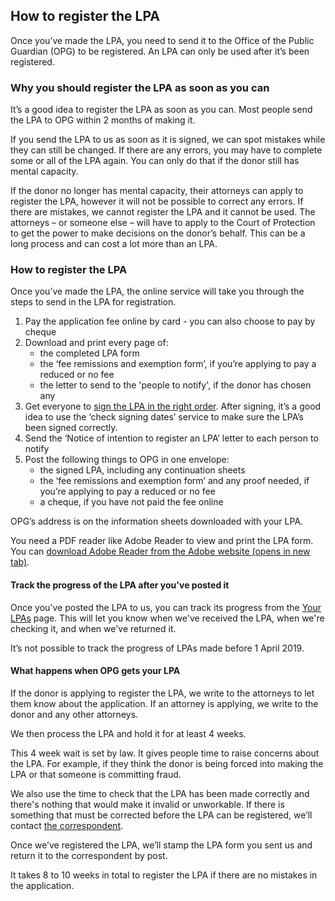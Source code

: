## How to register the LPA

Once you’ve made the LPA, you need to send it to the Office of the Public Guardian (OPG) to be registered. An LPA can only be used after it’s been registered.

### Why you should register the LPA as soon as you can

It’s a good idea to register the LPA as soon as you can. Most people send the LPA to OPG within 2 months of making it.

If you send the LPA to us as soon as it is signed, we can spot mistakes while they can still be changed. If there are any errors, you may have to complete some or all of the LPA again. You can only do that if the donor still has mental capacity.

If the donor no longer has mental capacity, their attorneys can apply to register the LPA, however it will not be possible to correct any errors. If there are mistakes, we cannot register the LPA and it cannot be used. The attorneys – or someone else – will have to apply to the Court of Protection to get the power to make decisions on the donor’s behalf. This can be a long process and can cost a lot more than an LPA.

### How to register the LPA

Once you’ve made the LPA, the online service will take you through the steps to send in the LPA for registration.

1. Pay the application fee online by card - you can also choose to pay by cheque
2. Download and print every page of:
    * the completed LPA form
    * the ‘fee remissions and exemption form’, if you’re applying to pay a reduced or no fee
    * the letter to send to the 'people to notify', if the donor has chosen any
3. Get everyone to [sign the LPA in the right order](/help/#topic-signing-the-lpa). After signing, it’s a good idea to use the ‘check signing dates’ service to make sure the LPA’s been signed correctly.
4. Send the ‘Notice of intention to register an LPA’ letter to each person to notify
5. Post the following things to OPG in one envelope:
    * the signed LPA, including any continuation sheets
    * the ‘fee remissions and exemption form’ and any proof needed, if you’re applying to pay a reduced or no fee
    * a cheque, if you have not paid the fee online

OPG’s address is on the information sheets downloaded with your LPA.

You need a PDF reader like Adobe Reader to view and print the LPA form. You can <a href="http://www.adobe.com/uk/products/reader.html" target="_blank" rel="external noopener noreferrer">download Adobe Reader from the Adobe website (opens in new tab)</a>.

#### Track the progress of the LPA after you've posted it

Once you've posted the LPA to us, you can track its progress from the [Your LPAs](/user/dashboard) page. This will let you know when we've received the LPA, when we're checking it, and when we've returned it.

It’s not possible to track the progress of LPAs made before 1 April 2019.


#### What happens when OPG gets your LPA

If the donor is applying to register the LPA, we write to the attorneys to let them know about the application. If an attorney is applying, we write to the donor and any other attorneys.

We then process the LPA and hold it for at least 4 weeks.

This 4 week wait is set by law. It gives people time to raise concerns about the LPA. For example, if they think the donor is being forced into making the LPA or that someone is committing fraud.

We also use the time to check that the LPA has been made correctly and there's nothing that would make it invalid or unworkable. If there is something that must be corrected before the LPA can be registered, we’ll contact [the correspondent](/help/#topic-correspondent).

Once we’ve registered the LPA, we’ll stamp the LPA form you sent us and return it to the correspondent by post.

It takes 8 to 10 weeks in total to register the LPA if there are no mistakes in the application.

